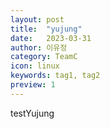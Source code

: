 ```yaml
---
layout: post
title:  "yujung"
date:   2023-03-31
author: 이유정
category: TeamC
icon: linux
keywords: tag1, tag2
preview: 1
---
```

testYujung
